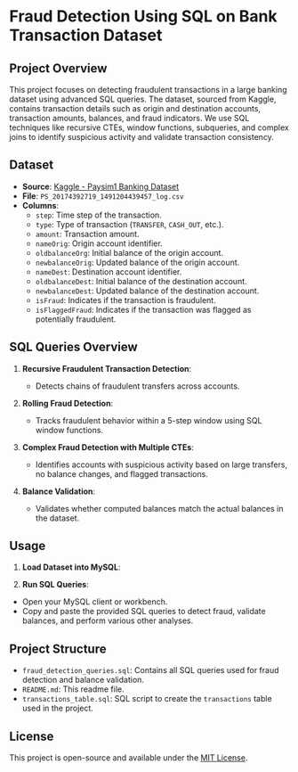 
# Fraud Detection Using SQL on Bank Transaction Dataset

## Project Overview
This project focuses on detecting fraudulent transactions in a large banking dataset using advanced SQL queries. The dataset, sourced from Kaggle, contains transaction details such as origin and destination accounts, transaction amounts, balances, and fraud indicators. We use SQL techniques like recursive CTEs, window functions, subqueries, and complex joins to identify suspicious activity and validate transaction consistency.

## Dataset
- **Source**: [Kaggle - Paysim1 Banking Dataset](https://www.kaggle.com/datasets/ealaxi/paysim1)
- **File**: `PS_20174392719_1491204439457_log.csv`
- **Columns**:
  - `step`: Time step of the transaction.
  - `type`: Type of transaction (`TRANSFER`, `CASH_OUT`, etc.).
  - `amount`: Transaction amount.
  - `nameOrig`: Origin account identifier.
  - `oldbalanceOrg`: Initial balance of the origin account.
  - `newbalanceOrig`: Updated balance of the origin account.
  - `nameDest`: Destination account identifier.
  - `oldbalanceDest`: Initial balance of the destination account.
  - `newbalanceDest`: Updated balance of the destination account.
  - `isFraud`: Indicates if the transaction is fraudulent.
  - `isFlaggedFraud`: Indicates if the transaction was flagged as potentially fraudulent.

## SQL Queries Overview
1. **Recursive Fraudulent Transaction Detection**:
   - Detects chains of fraudulent transfers across accounts.
   
2. **Rolling Fraud Detection**:
   - Tracks fraudulent behavior within a 5-step window using SQL window functions.
   
3. **Complex Fraud Detection with Multiple CTEs**:
   - Identifies accounts with suspicious activity based on large transfers, no balance changes, and flagged transactions.

4. **Balance Validation**:
   - Validates whether computed balances match the actual balances in the dataset.

## Usage
1. **Load Dataset into MySQL**:

2. **Run SQL Queries**:
- Open your MySQL client or workbench.
- Copy and paste the provided SQL queries to detect fraud, validate balances, and perform various other analyses.

## Project Structure
- `fraud_detection_queries.sql`: Contains all SQL queries used for fraud detection and balance validation.
- `README.md`: This readme file.
- `transactions_table.sql`: SQL script to create the `transactions` table used in the project.

## License
This project is open-source and available under the [MIT License](LICENSE).

